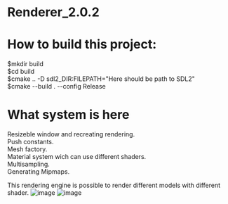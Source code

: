 # Renderer_2.0.2

# How to build this project:

$mkdir build<br />
$cd build<br />
$cmake .. -D sdl2_DIR:FILEPATH="Here should be path to SDL2"<br />
$cmake --build . --config Release<br />

# What system is here
Resizeble window and recreating rendering.<br />
Push constants.<br />
Mesh factory.<br />
Material system wich can use different shaders.<br />
Multisampling.<br />
Generating Mipmaps.<br />


This rendering engine is possible to render different models with different shader.
![image](https://user-images.githubusercontent.com/39558743/189305020-24b85122-d322-4066-96c1-c6a6a8dab5dd.png)
![image](https://user-images.githubusercontent.com/39558743/189301087-f5fd6e0a-194e-43e4-8f8c-9c5fa4b2c7b5.png)


